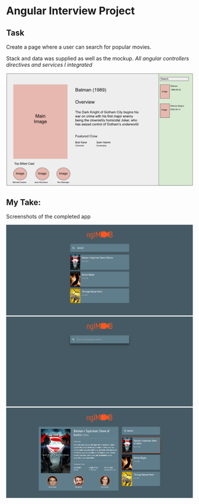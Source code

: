 # Angular Interview Project

## Task

Create a page where a user can search for popular movies.

Stack and data was supplied as well as the mockup.  *All angular controllers directives and services I integrated*

![Mock Up](doc/lab_ui.png)

## My Take:

Screenshots of the completed app


![Completed 1](doc/1.PNG)
![Completed 2](doc/2.PNG)
![Completed 3](doc/3.PNG)